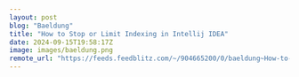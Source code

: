 ```yaml
---
layout: post
blog: "Baeldung"
title: "How to Stop or Limit Indexing in Intellij IDEA"
date: 2024-09-15T19:58:17Z
image: images/baeldung.png
remote_url: "https://feeds.feedblitz.com/~/904665200/0/baeldung~How-to-Stop-or-Limit-Indexing-in-Intellij-IDEA"
---
```

